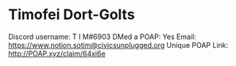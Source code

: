 # Timofei Dort-Golts

Discord username: T I M#6903
DMed a POAP: Yes
Email: https://www.notion.sotim@civicsunplugged.org
Unique POAP Link: http://POAP.xyz/claim/64xi6e